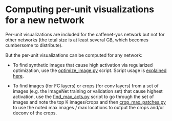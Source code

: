 # Computing per-unit visualizations for a new network

Per-unit visualizations are included for the caffenet-yos network but not for other networks (the total size is at least several GB, which becomes cumbersome to distribute).

But the per-unit visualizations can be computed for any network:

* To find synthetic images that cause high activation via regularized optimization, use the [optimize_image.py](optimize_image.py) script. Script usage is [explained here](doc/running-optimize-image.md).

* To find images (for FC layers) or crops (for conv layers) from a set of images (e.g. the ImageNet training or validation set) that cause highest activation, use the [find_max_acts.py](find_maxes/find_max_acts.py) script to go through the set of images and note the top K images/crops and then [crop_max_patches.py](find_maxes/crop_max_patches.py) to use the noted max images / max locations to output the crops and/or deconv of the crops.

